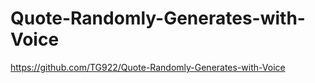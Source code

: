 # Quote-Randomly-Generates-with-Voice

https://github.com/TG922/Quote-Randomly-Generates-with-Voice
